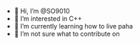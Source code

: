 - 👋 Hi, I’m @SO9010
- 👀 I’m interested in C++
- 🌱 I’m currently learning how to live paha
- 💞️ I’m not sure what to contribute on

<!---
SO9010/SO9010 is a ✨ special ✨ repository because its `README.md` (this file) appears on your GitHub profile.
You can click the Preview link to take a look at your changes.
--->
